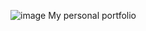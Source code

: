 ![image](https://github.com/user-attachments/assets/c27506fd-4ed8-4b4e-92cf-d9a846fc0c46)
My personal portfolio
